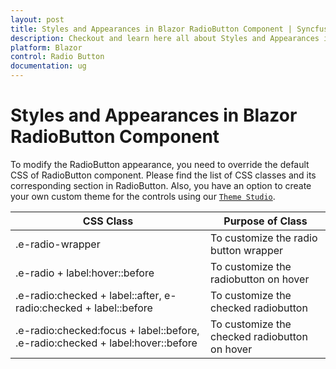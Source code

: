 ```yaml
---
layout: post
title: Styles and Appearances in Blazor RadioButton Component | Syncfusion
description: Checkout and learn here all about Styles and Appearances in Syncfusion Blazor RadioButton component and more.
platform: Blazor
control: Radio Button
documentation: ug
---
```


# Styles and Appearances in Blazor RadioButton Component

To modify the RadioButton appearance, you need to override the default CSS of RadioButton component. Please find the list of CSS classes and its corresponding section in RadioButton. Also, you have an option to create your own custom theme for the controls using our [`Theme Studio`](https://ej2.syncfusion.com/themestudio/?theme=material).

CSS Class | Purpose of Class
-----|-----
|.e-radio-wrapper|To customize the radio button wrapper
|.e-radio + label:hover::before|To customize the radiobutton on hover
|.e-radio:checked + label::after, e-radio:checked + label::before |To customize the checked radiobutton
|.e-radio:checked:focus + label::before, .e-radio:checked + label:hover::before |To customize the checked radiobutton on hover